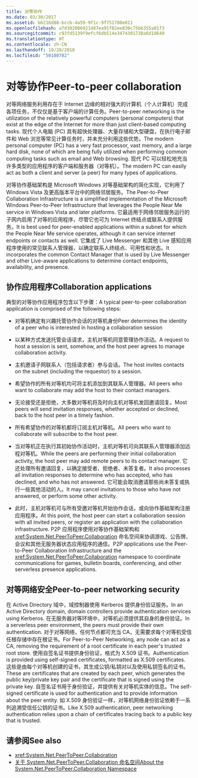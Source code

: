 ```yaml
---
title: 对等协作
ms.date: 03/30/2017
ms.assetid: b6216d88-bccb-4a59-9f1c-9f751708e811
ms.openlocfilehash: a7d382006921487ea91f82ee830c75b6355a01f3
ms.sourcegitcommit: c93fd5139f9efcf6db514e3474301738a6d1d649
ms.translationtype: HT
ms.contentlocale: zh-CN
ms.lasthandoff: 10/28/2018
ms.locfileid: "50180782"
---
```

# <a name="peer-to-peer-collaboration"></a><span data-ttu-id="40f7a-102">对等协作</span><span class="sxs-lookup"><span data-stu-id="40f7a-102">Peer-to-peer collaboration</span></span>

<span data-ttu-id="40f7a-103">对等网络服务利用存在于 Internet 边缘的相对强大的计算机（个人计算机）完成各项任务，不仅仅是基于客户端的计算任务。</span><span class="sxs-lookup"><span data-stu-id="40f7a-103">Peer-to-peer networking is the utilization of the relatively powerful computers (personal computers) that exist at the edge of the Internet for more than just client-based computing tasks.</span></span> <span data-ttu-id="40f7a-104">现代个人电脑 (PC) 具有超快处理器、大量存储和大型硬盘，在执行电子邮件和 Web 浏览等常见计算任务时，并未充分利用这些优势。</span><span class="sxs-lookup"><span data-stu-id="40f7a-104">The modern personal computer (PC) has a very fast processor, vast memory, and a large hard disk, none of which are being fully utilized when performing common computing tasks such as email and Web browsing.</span></span> <span data-ttu-id="40f7a-105">现代 PC 可以轻松地充当许多类型的应用程序的客户端和服务器（对等机）。</span><span class="sxs-lookup"><span data-stu-id="40f7a-105">The modern PC can easily act as both a client and server (a peer) for many types of applications.</span></span>  
  
<span data-ttu-id="40f7a-106">对等协作基础架构是 Microsoft Windows 对等基础架构的简化实现，它利用了 Windows Vista 及更高版本平台中的网络邻居服务。</span><span class="sxs-lookup"><span data-stu-id="40f7a-106">The Peer-to-Peer Collaboration Infrastructure is a simplified implementation of the Microsoft Windows Peer-to-Peer Infrastructure that leverages the People Near Me service in Windows Vista and later platforms.</span></span> <span data-ttu-id="40f7a-107">它最适用于网络邻居服务运行的子网内启用了对等的应用程序，尽管它也可为 Internet 终结点或联系人提供服务。</span><span class="sxs-lookup"><span data-stu-id="40f7a-107">It is best used for peer-enabled applications within a subnet for which the People Near Me service operates, although it can service internet endpoints or contacts as well.</span></span> <span data-ttu-id="40f7a-108">它集成了 Live Messenger 和其他 Live 感知应用程序使用的常见联系人管理器，以确定联系人终结点、可用性和状态。</span><span class="sxs-lookup"><span data-stu-id="40f7a-108">It incorporates the common Contact Manager that is used by Live Messenger and other Live-aware applications to determine contact endpoints, availability, and presence.</span></span>  
  
## <a name="collaboration-applications"></a><span data-ttu-id="40f7a-109">协作应用程序</span><span class="sxs-lookup"><span data-stu-id="40f7a-109">Collaboration applications</span></span>

 <span data-ttu-id="40f7a-110">典型的对等协作应用程序包含以下步骤：</span><span class="sxs-lookup"><span data-stu-id="40f7a-110">A typical peer-to-peer collaboration application is comprised of the following steps:</span></span>  
  
-   <span data-ttu-id="40f7a-111">对等机确定有兴趣托管协作会话的对等机身份</span><span class="sxs-lookup"><span data-stu-id="40f7a-111">Peer determines the identity of a peer who is interested in hosting a collaboration session</span></span>  
  
-   <span data-ttu-id="40f7a-112">以某种方式发送托管会话请求，主机对等机同意管理协作活动。</span><span class="sxs-lookup"><span data-stu-id="40f7a-112">A request to host a session is sent, somehow, and the host peer agrees to manage collaboration activity.</span></span>  
  
-   <span data-ttu-id="40f7a-113">主机邀请子网联系人（包括请求者）参与会话。</span><span class="sxs-lookup"><span data-stu-id="40f7a-113">The host invites contacts on the subnet (including the requestor) to a session.</span></span>  
  
-   <span data-ttu-id="40f7a-114">希望协作的所有对等机均可将主机添加到其联系人管理器。</span><span class="sxs-lookup"><span data-stu-id="40f7a-114">All peers who want to collaborate may add the host to their contact managers.</span></span>  
  
-   <span data-ttu-id="40f7a-115">无论接受还是拒绝，大多数对等机将及时向主机对等机发回邀请回复。</span><span class="sxs-lookup"><span data-stu-id="40f7a-115">Most peers will send invitation responses, whether accepted or declined, back to the host peer in a timely fashion.</span></span>  
  
-   <span data-ttu-id="40f7a-116">所有希望协作的对等机都将订阅主机对等机。</span><span class="sxs-lookup"><span data-stu-id="40f7a-116">All peers who want to collaborate will subscribe to the host peer.</span></span>  
  
-   <span data-ttu-id="40f7a-117">当对等机正在执行其初始协作活动时，主机对等机可向其联系人管理器添加远程对等机。</span><span class="sxs-lookup"><span data-stu-id="40f7a-117">While the peers are performing their initial collaboration activity, the host peer may add remote peers to its contact manager.</span></span> <span data-ttu-id="40f7a-118">它还处理所有邀请回复，以确定接受者、拒绝者、未答复者。</span><span class="sxs-lookup"><span data-stu-id="40f7a-118">It also processes all invitation responses to determine who has accepted, who has declined, and who has not answered.</span></span>  <span data-ttu-id="40f7a-119">它可能会取消邀请那些尚未答复或执行一些其他活动的人。</span><span class="sxs-lookup"><span data-stu-id="40f7a-119">It may cancel invitations to those who have not answered, or perform some other activity.</span></span>  
  
-   <span data-ttu-id="40f7a-120">此时，主机对等机可与所有受邀对等机开始协作会话，或向协作基础架构注册应用程序。</span><span class="sxs-lookup"><span data-stu-id="40f7a-120">At this point, the host peer can start a collaboration session with all invited peers, or register an application with the collaboration infrastructure.</span></span>  <span data-ttu-id="40f7a-121">P2P 应用程序使用对等协作基础架构和 <xref:System.Net.PeerToPeer.Collaboration> 命名空间来协调游戏、公告牌、会议和其他无服务器状态应用程序的通信。</span><span class="sxs-lookup"><span data-stu-id="40f7a-121">P2P applications use the Peer-to-Peer Collaboration Infrastructure and the <xref:System.Net.PeerToPeer.Collaboration> namespace to coordinate communications for games, bulletin boards, conferencing, and other serverless presence applications.</span></span>  
  
## <a name="peer-to-peer-networking-security"></a><span data-ttu-id="40f7a-122">对等网络安全</span><span class="sxs-lookup"><span data-stu-id="40f7a-122">Peer-to-peer networking security</span></span>  

 <span data-ttu-id="40f7a-123">在 Active Directory 域中，域控制器使用 Kerberos 提供身份验证服务。</span><span class="sxs-lookup"><span data-stu-id="40f7a-123">In an Active Directory domain, domain controllers provide authentication services using Kerberos.</span></span> <span data-ttu-id="40f7a-124">在无服务器对等环境中，对等机必须提供其自身的身份验证。</span><span class="sxs-lookup"><span data-stu-id="40f7a-124">In a serverless peer environment, the peers must provide their own authentication.</span></span> <span data-ttu-id="40f7a-125">对于对等网络，任何节点都可充当 CA，无需要求每个对等机受信任根存储中存在根证书。</span><span class="sxs-lookup"><span data-stu-id="40f7a-125">For Peer-to-Peer Networking, any node can act as a CA, removing the requirement of a root certificate in each peer's trusted root store.</span></span> <span data-ttu-id="40f7a-126">使用自签名证书提供身份验证，格式为 X.509 证书。</span><span class="sxs-lookup"><span data-stu-id="40f7a-126">Authentication is provided using self-signed certificates, formatted as X.509 certificates.</span></span> <span data-ttu-id="40f7a-127">这些是由每个对等机创建的证书，其生成公钥/私钥对以及使用私钥签名的证书。</span><span class="sxs-lookup"><span data-stu-id="40f7a-127">These are certificates that are created by each peer, which generates the public key/private key pair and the certificate that is signed using the private key.</span></span> <span data-ttu-id="40f7a-128">自签名证书用于身份验证，并提供有关对等机实体的信息。</span><span class="sxs-lookup"><span data-stu-id="40f7a-128">The self-signed certificate is used for authentication and to provide information about the peer entity.</span></span> <span data-ttu-id="40f7a-129">如 X.509 身份验证一样，对等机网络身份验证依赖于一系列追溯受信任公钥的证书。</span><span class="sxs-lookup"><span data-stu-id="40f7a-129">Like X.509 authentication, peer networking authentication relies upon a chain of certificates tracing back to a public key that is trusted.</span></span>  
  
## <a name="see-also"></a><span data-ttu-id="40f7a-130">请参阅</span><span class="sxs-lookup"><span data-stu-id="40f7a-130">See also</span></span>
- <xref:System.Net.PeerToPeer.Collaboration>  
- [<span data-ttu-id="40f7a-131">关于 System.Net.PeerToPeer.Collaboration 命名空间</span><span class="sxs-lookup"><span data-stu-id="40f7a-131">About the System.Net.PeerToPeer.Collaboration Namespace</span></span>](../../../docs/framework/network-programming/about-the-system-net-peertopeer-collaboration-namespace.md)
